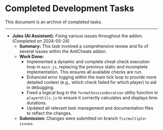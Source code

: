 # Completed Development Tasks

This document is an archive of completed tasks.

---
- **Jules (AI Assistant):** Fixing various issues throughout the addon. (Completed on 2024-05-24)
  - **Summary:** This task involved a comprehensive review and fix of several issues within the AntiCheats addon.
  - **Work Done:**
    - Implemented a dynamic and complete cheat check execution loop in `main.js`, replacing the previous static and incomplete implementation. This ensures all available checks are run.
    - Enhanced error logging within the main tick loop to provide more detailed context (e.g., which check failed for which player) to aid in debugging.
    - Fixed a logical bug in the `formatSessionDuration` utility function in `playerUtils.js` to ensure it correctly calculates and displays time durations.
    - Updated all relevant task management and documentation files to reflect the changes.
  - **Submission:** Changes were submitted on branch `fix/multiple-issues`.
